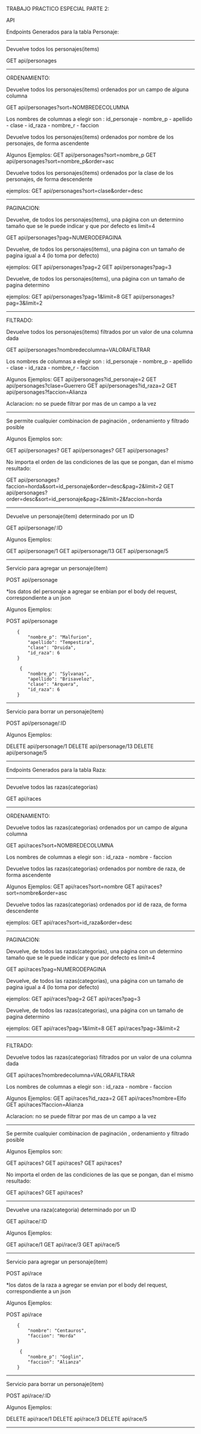 TRABAJO PRACTICO ESPECIAL PARTE 2:

API

Endpoints Generados para la tabla Personaje:

--------------------------------------------------------------------------------------------------------------------

Devuelve todos los personajes(items) 

GET   api/personages    

--------------------------------------------------------------------------------------------------------------------
ORDENAMIENTO:

Devuelve todos los personajes(items) ordenados por un campo de alguna columna

GET   api/personages?sort=NOMBREDECOLUMNA

Los nombres de columnas a elegir son : id_personaje - nombre_p - apellido - clase - id_raza - nombre_r - faccion 

Devuelve todos los personajes(items) ordenados por nombre de los personajes, de forma ascendente

Algunos Ejemplos:
GET   api/personages?sort=nombre_p
GET   api/personages?sort=nombre_p&order=asc

Devuelve todos los personajes(items) ordenados por la clase de los personajes, de forma descendente

ejemplos:
GET   api/personages?sort=clase&order=desc

--------------------------------------------------------------------------------------------------------------------
PAGINACION:

Devuelve, de todos los personajes(items), una página con un determino tamaño que se le puede indicar y que por defecto es limit=4

GET   api/personages?pag=NUMERODEPAGINA

Devuelve, de todos los personajes(items), una página con un tamaño de pagina igual a 4 (lo toma por defecto)

ejemplos:
GET   api/personages?pag=2
GET   api/personages?pag=3

Devuelve, de todos los personajes(items), una página con un tamaño de pagina determino

ejemplos:
GET   api/personages?pag=1&limit=8
GET   api/personages?pag=3&limit=2

--------------------------------------------------------------------------------------------------------------------
FILTRADO:

Devuelve todos los personajes(items) filtrados por un valor de una columna dada

GET   api/personages?nombredecolumna=VALORAFILTRAR

Los nombres de columnas a elegir son : id_personaje - nombre_p - apellido - clase - id_raza - nombre_r - faccion 

Algunos Ejemplos:
GET   api/personages?id_personaje=2
GET   api/personages?clase=Guerrero
GET   api/personages?id_raza=2
GET   api/personages?faccion=Alianza

Aclaracion: no se puede filtrar por mas de un campo a la vez

--------------------------------------------------------------------------------------------------------------------

Se permite cualquier combinacion de paginación , ordenamiento y filtrado posible

Algunos Ejemplos son:

GET   api/personages?
GET   api/personages?
GET   api/personages?

No importa el orden de las condiciones de las que se pongan, dan el mismo resultado:

GET   api/personages?faccion=horda&sort=id_personaje&order=desc&pag=2&limit=2
GET   api/personages?order=desc&sort=id_personaje&pag=2&limit=2&faccion=horda

--------------------------------------------------------------------------------------------------------------------

Devuelve un personaje(item) determinado por un ID 

GET   api/personage/:ID

Algunos Ejemplos:

GET   api/personage/1
GET   api/personage/13
GET   api/personage/5

--------------------------------------------------------------------------------------------------------------------

Servicio para agregar un personaje(item) 

POST   api/personage

*los datos del personaje a agregar se enbian por el body del request, correspondiente a un json

Algunos Ejemplos:

POST   api/personage

        {
            "nombre_p": "Malfurion",
            "apellido": "Tempestira",
            "clase": "Druida",
            "id_raza": 6
        }

         {
            "nombre_p": "Sylvanas",
            "apellido": "Brisaveloz",
            "clase": "Arquera",
            "id_raza": 6
        }

--------------------------------------------------------------------------------------------------------------------

Servicio para borrar un personaje(item) 

POST   api/personage/:ID

Algunos Ejemplos:

DELETE   api/personage/1
DELETE   api/personage/13
DELETE   api/personage/5

--------------------------------------------------------------------------------------------------------------------

Endpoints Generados para la tabla Raza:

--------------------------------------------------------------------------------------------------------------------

Devuelve todos las razas(categorias) 

GET   api/races

--------------------------------------------------------------------------------------------------------------------
ORDENAMIENTO:

Devuelve todos las razas(categorias) ordenados por un campo de alguna columna

GET   api/races?sort=NOMBREDECOLUMNA

Los nombres de columnas a elegir son : id_raza - nombre - faccion

Devuelve todos las razas(categorias) ordenados por nombre de raza, de forma ascendente

Algunos Ejemplos:
GET   api/races?sort=nombre
GET   api/races?sort=nombre&order=asc

Devuelve todos las razas(categorias) ordenados por id de raza, de forma descendente

ejemplos:
GET   api/races?sort=id_raza&order=desc

--------------------------------------------------------------------------------------------------------------------
PAGINACION:

Devuelve, de todos las razas(categorias), una página con un determino tamaño que se le puede indicar y que por defecto es limit=4

GET   api/races?pag=NUMERODEPAGINA

Devuelve, de todos las razas(categorias), una página con un tamaño de pagina igual a 4 (lo toma por defecto)

ejemplos:
GET   api/races?pag=2
GET   api/races?pag=3

Devuelve, de todos las razas(categorias), una página con un tamaño de pagina determino

ejemplos:
GET   api/races?pag=1&limit=8
GET   api/races?pag=3&limit=2

--------------------------------------------------------------------------------------------------------------------
FILTRADO:

Devuelve todos las razas(categorias) filtrados por un valor de una columna dada

GET   api/races?nombredecolumna=VALORAFILTRAR

Los nombres de columnas a elegir son : id_raza - nombre - faccion

Algunos Ejemplos:
GET   api/races?id_raza=2
GET   api/races?nombre=Elfo
GET   api/races?faccion=Alianza

Aclaracion: no se puede filtrar por mas de un campo a la vez

--------------------------------------------------------------------------------------------------------------------

Se permite cualquier combinacion de paginación , ordenamiento y filtrado posible

Algunos Ejemplos son:

GET   api/races?
GET   api/races?
GET   api/races?

No importa el orden de las condiciones de las que se pongan, dan el mismo resultado:

GET   api/races?
GET   api/races?

--------------------------------------------------------------------------------------------------------------------

Devuelve una raza(categoria) determinado por un ID 

GET   api/race/:ID

Algunos Ejemplos:

GET   api/race/1
GET   api/race/3
GET   api/race/5

--------------------------------------------------------------------------------------------------------------------

Servicio para agregar un personaje(item) 

POST   api/race

*los datos de la raza a agregar se envian por el body del request, correspondiente a un json

Algunos Ejemplos:

POST   api/race

        {
            "nombre": "Centauros",
            "faccion": "Horda"
        }

         {
            "nombre_p": "Goglin",
            "faccion": "Alianza"
        }

--------------------------------------------------------------------------------------------------------------------

Servicio para borrar un personaje(item) 

POST   api/race/:ID

Algunos Ejemplos:

DELETE   api/race/1
DELETE   api/race/3
DELETE   api/race/5

--------------------------------------------------------------------------------------------------------------------